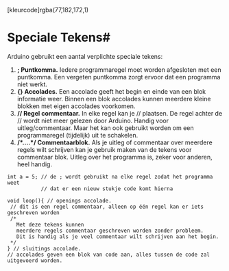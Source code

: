 [kleurcode]rgba(77,182,172,1)

# Speciale Tekens#

Arduino gebruikt een aantal verplichte speciale tekens:

1. **; Puntkomma.** Iedere programmaregel moet worden afgesloten met een puntkomma. Een vergeten puntkomma zorgt ervoor dat een
   programma niet werkt.
2. **{} Accolades.** Een accolade geeft het begin en einde van een blok informatie weer. Binnen een blok accolades kunnen meerdere kleine blokken met eigen accolades voorkomen.
3. **// Regel commentaar.** In elke regel kan je // plaatsen. De regel achter de // wordt niet meer gelezen door Arduino. Handig voor uitleg/commentaar. Maar het kan ook gebruikt worden om een programmaregel (tijdelijk) uit te schakelen.
4. **/\*….*/ Commentaarblok.** Als je uitleg of commentaar over meerdere regels wilt schrijven kan je gebruik maken van de tekens voor commentaar blok. Uitleg over het programma is, zeker voor anderen, heel handig.

``` Arduino C++
int a = 5; // de ; wordt gebruikt na elke regel zodat het programma weet
           // dat er een nieuw stukje code komt hierna

void loop(){ // openings accolade.
 // dit is een regel commentaar, alleen op één regel kan er iets geschreven worden
 /*
   Met deze tekens kunnen
   meerdere regels commentaar geschreven worden zonder probleem.
   Dit is handig als je veel commentaar wilt schrijven aan het begin.
 */
} // sluitings accolade.
// accolades geven een blok van code aan, alles tussen de code zal uitgevoerd worden.
```

